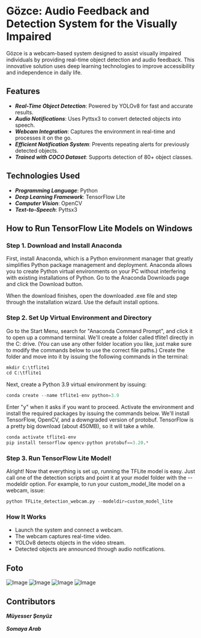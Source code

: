# Gözce: Audio Feedback and Detection System for the Visually Impaired
Gözce is a webcam-based system designed to assist visually impaired individuals by providing real-time object detection and audio feedback. This innovative solution uses deep learning technologies to improve accessibility and independence in daily life.

## Features
- ***Real-Time Object Detection***: Powered by YOLOv8 for fast and accurate results.
- ***Audio Notifications***: Uses Pyttsx3 to convert detected objects into speech.
- ***Webcam Integration***: Captures the environment in real-time and processes it on the go.
- ***Efficient Notification System***: Prevents repeating alerts for previously detected objects.
- ***Trained with COCO Dataset***: Supports detection of 80+ object classes.

## Technologies Used
- ***Programming Language***: Python
- ***Deep Learning Framework***: TensorFlow Lite
- ***Computer Vision***: OpenCV
- ***Text-to-Speech***: Pyttsx3

## How to Run TensorFlow Lite Models on Windows
### Step 1. Download and Install Anaconda
First, install Anaconda, which is a Python environment manager that greatly simplifies Python package management and deployment. Anaconda allows you to create Python virtual environments on your PC without interfering with existing installations of Python. Go to the Anaconda Downloads page and click the Download button.

When the download finishes, open the downloaded .exe file and step through the installation wizard. Use the default install options.

### Step 2. Set Up Virtual Environment and Directory
Go to the Start Menu, search for "Anaconda Command Prompt", and click it to open up a command terminal. We'll create a folder called tflite1 directly in the C: drive. (You can use any other folder location you like, just make sure to modify the commands below to use the correct file paths.) Create the folder and move into it by issuing the following commands in the terminal:
```python
mkdir C:\tflite1
cd C:\tflite1
```
Next, create a Python 3.9 virtual environment by issuing:
```python
conda create --name tflite1-env python=3.9
```
Enter "y" when it asks if you want to proceed. Activate the environment and install the required packages by issuing the commands below. We'll install TensorFlow, OpenCV, and a downgraded version of protobuf. TensorFlow is a pretty big download (about 450MB), so it will take a while.
```python
conda activate tflite1-env
pip install tensorflow opencv-python protobuf==3.20.*
```
### Step 3. Run TensorFlow Lite Model!
Alright! Now that everything is set up, running the TFLite model is easy. Just call one of the detection scripts and point it at your model folder with the --modeldir option. For example, to run your custom_model_lite model on a webcam, issue:
```python
python TFLite_detection_webcam.py --modeldir=custom_model_lite
```
### How It Works
- Launch the system and connect a webcam.
- The webcam captures real-time video.
- YOLOv8 detects objects in the video stream.
- Detected objects are announced through audio notifications.

## Foto
![Image](https://github.com/user-attachments/assets/7d10a658-83f3-4d92-9fd9-630c6e12d0ec)
![Image](https://github.com/user-attachments/assets/d7ab514d-9df9-47e2-b5bf-ce0e2773aeb3)
![Image](https://github.com/user-attachments/assets/ed2d537d-c531-4144-886a-3e0028a239d9)
![Image](https://github.com/user-attachments/assets/d2705042-7905-47f6-a202-39859e8faa20)

## Contributors
***Müyesser Şenyüz***<br></br>
***Somaya Arab***
